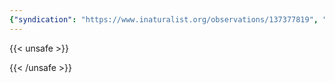 ```yaml
---
{"syndication": "https://www.inaturalist.org/observations/137377819", "date": "2022-10-02T13:41:02-04:00", "taxon": {"name": "Euonymus alatus", "common_name": "winged euonymus"}, "quality_grade": "research", "identifications_most_agree": true, "species_guess": "winged euonymus", "identifications_most_disagree": false, "captive": false, "project_ids": [4034], "community_taxon_id": 117433, "geojson": {"type": "Point", "coordinates": [-75.2316797222, 43.0922352778]}, "owners_identification_from_vision": true, "identifications_count": 2, "obscured": false, "num_identification_agreements": 2, "num_identification_disagreements": 0, "place_guess": "Eagle St & Seymour Ave, Utica, NY 13501, USA", "photos": [{"id": 234619571, "license_code": "cc-by-nc", "original_dimensions": {"width": 1536, "height": 2048}, "url": "https://inaturalist-open-data.s3.amazonaws.com/photos/234619571/square.jpeg", "attribution": "(c) Brandon Rozek, some rights reserved (CC BY-NC)", "flags": [], "moderator_actions": [], "hidden": false}, {"id": 234619583, "license_code": "cc-by-nc", "original_dimensions": {"width": 1536, "height": 2048}, "url": "https://inaturalist-open-data.s3.amazonaws.com/photos/234619583/square.jpeg", "attribution": "(c) Brandon Rozek, some rights reserved (CC BY-NC)", "flags": [], "moderator_actions": [], "hidden": false}]}
---
```

{{< unsafe >}}

{{< /unsafe >}}
